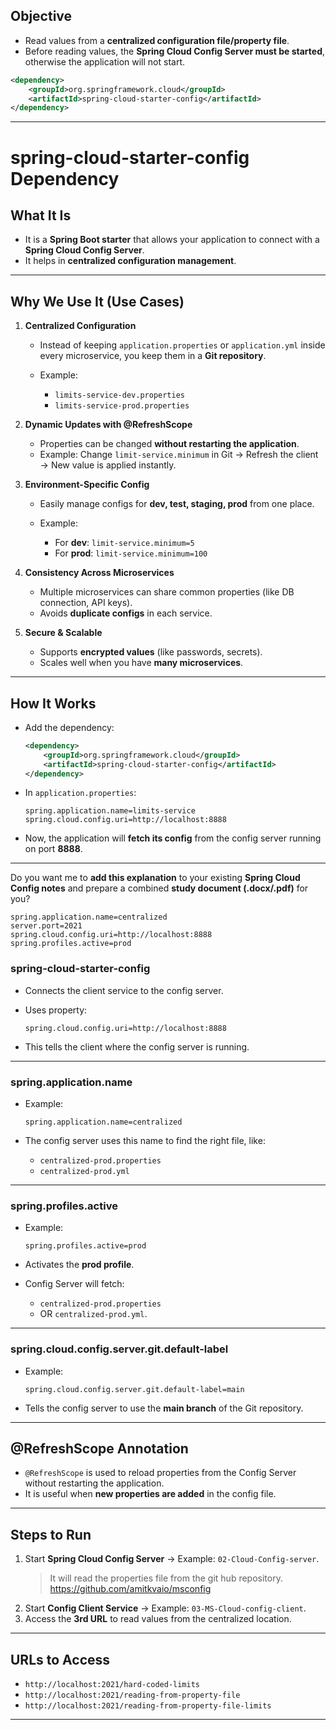 ## **Objective**

* Read values from a **centralized configuration file/property file**.
* Before reading values, the **Spring Cloud Config Server must be started**, otherwise the application will not start.

```xml
<dependency>
	<groupId>org.springframework.cloud</groupId>
	<artifactId>spring-cloud-starter-config</artifactId>
</dependency>
```
---

# **spring-cloud-starter-config Dependency**

## **What It Is**

* It is a **Spring Boot starter** that allows your application to connect with a **Spring Cloud Config Server**.
* It helps in **centralized configuration management**.

---

## **Why We Use It (Use Cases)**

1. **Centralized Configuration**

   * Instead of keeping `application.properties` or `application.yml` inside every microservice,
     you keep them in a **Git repository**.
   * Example:

     * `limits-service-dev.properties`
     * `limits-service-prod.properties`

2. **Dynamic Updates with @RefreshScope**

   * Properties can be changed **without restarting the application**.
   * Example:
     Change `limit-service.minimum` in Git → Refresh the client → New value is applied instantly.

3. **Environment-Specific Config**

   * Easily manage configs for **dev, test, staging, prod** from one place.
   * Example:

     * For **dev**: `limit-service.minimum=5`
     * For **prod**: `limit-service.minimum=100`

4. **Consistency Across Microservices**

   * Multiple microservices can share common properties (like DB connection, API keys).
   * Avoids **duplicate configs** in each service.

5. **Secure & Scalable**

   * Supports **encrypted values** (like passwords, secrets).
   * Scales well when you have **many microservices**.

---

## **How It Works**

* Add the dependency:

  ```xml
  <dependency>
      <groupId>org.springframework.cloud</groupId>
      <artifactId>spring-cloud-starter-config</artifactId>
  </dependency>
  ```

* In `application.properties`:

  ```properties
  spring.application.name=limits-service
  spring.cloud.config.uri=http://localhost:8888
  ```

* Now, the application will **fetch its config** from the config server running on port **8888**.
---

Do you want me to **add this explanation** to your existing **Spring Cloud Config notes** and prepare a combined **study document (.docx/.pdf)** for you?



```properties
spring.application.name=centralized
server.port=2021
spring.cloud.config.uri=http://localhost:8888
spring.profiles.active=prod
```

### **spring-cloud-starter-config**

* Connects the client service to the config server.
* Uses property:

  ```properties
  spring.cloud.config.uri=http://localhost:8888
  ```
* This tells the client where the config server is running.

---

### **spring.application.name**

* Example:

  ```properties
  spring.application.name=centralized
  ```
* The config server uses this name to find the right file, like:

  * `centralized-prod.properties`
  * `centralized-prod.yml`

---

### **spring.profiles.active**

* Example:

  ```properties
  spring.profiles.active=prod
  ```
* Activates the **prod profile**.
* Config Server will fetch:

  * `centralized-prod.properties`
  * OR `centralized-prod.yml`.

---

### **spring.cloud.config.server.git.default-label**

* Example:

  ```properties
  spring.cloud.config.server.git.default-label=main
  ```
* Tells the config server to use the **main branch** of the Git repository.


---

## **@RefreshScope Annotation**

* `@RefreshScope` is used to reload properties from the Config Server without restarting the application.
* It is useful when **new properties are added** in the config file.
---

## **Steps to Run**

1. Start **Spring Cloud Config Server** → Example: `02-Cloud-Config-server`.
	> It will read the properties file from the git hub repository.
	> https://github.com/amitkvaio/msconfig	
2. Start **Config Client Service** → Example: `03-MS-Cloud-config-client`.
3. Access the **3rd URL** to read values from the centralized location.

---

## **URLs to Access**
* `http://localhost:2021/hard-coded-limits`
* `http://localhost:2021/reading-from-property-file`
* `http://localhost:2021/reading-from-property-file-limits`
---
